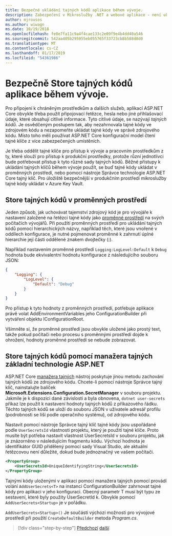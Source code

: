 ```yaml
---
title: Bezpečné ukládání tajných kódů aplikace během vývoje.
description: Zabezpečení v Mikroslužby .NET a webové aplikace - není ukládejte tajné klíče aplikace, jako jsou hesla, připojovací řetězce nebo klíče rozhraní API ve správě zdrojového kódu pochopit možnosti, které můžete použít v ASP.NET Core, zejména je nutné pochopit, jak zpracovávat " tajné kódy".
author: mjrousos
ms.author: wiwagn
ms.date: 10/19/2018
ms.openlocfilehash: fe8e7fa11c9a4f4cae133c2e09f9e4b4dd40a546
ms.sourcegitcommit: 542aa405b295955eb055765f33723cb8b588d0d0
ms.translationtype: MT
ms.contentlocale: cs-CZ
ms.lasthandoff: 01/17/2019
ms.locfileid: "54361986"
---
```

# <a name="store-application-secrets-safely-during-development"></a>Bezpečně Store tajných kódů aplikace během vývoje.

Pro připojení k chráněným prostředkům a dalších služeb, aplikací ASP.NET Core obvykle třeba použít připojovací řetězce, hesla nebo jiné přihlašovací údaje, které obsahují citlivé informace. Tyto citlivé údaje, se nazývají *tajných kódů*. Je osvědčeným postupem tak, aby nezahrnovala tajné kódy ve zdrojovém kódu a nezapomeňte ukládat tajné kódy ve správě zdrojového kódu. Místo toho měli používat ASP.NET Core konfigurační model čtení tajné klíče z více zabezpečených umístěních.

Je třeba oddělit tajné klíče pro přístup k vývoje a pracovním prostředkům z ty, které slouží pro přístup k produkční prostředky, protože různí jednotlivci bude potřebovat přístup k tyto různé sady tajných kódů. Běžné přístupy k ukládání tajných klíčů během vývoje použít, se buď tajné kódy ukládat v proměnných prostředí, nebo pomocí nástroje Správce technologie ASP.NET Core tajný klíč. Pro úložiště bezpečnější v produkčním prostředí mikroslužby tajné kódy ukládat v Azure Key Vault.

## <a name="store-secrets-in-environment-variables"></a>Store tajných kódů v proměnných prostředí

Jeden způsob, jak uchovávat tajemství zdrojový kód je pro vývojáře k nastavení založené na řetězci tajné kódy jako [proměnné prostředí](/aspnet/core/security/app-secrets#environment-variables) na svých počítačích vývojářů. Při použití proměnných prostředí pro ukládání tajných kódů pomocí hierarchických názvy, například těch, které jsou vnořené v oddílech konfigurace, je nutné pojmenovat proměnné k zahrnutí úplné hierarchie její části oddělené znakem dvojtečky (:).

Například nastavením proměnné prostředí `Logging:LogLevel:Default` k `Debug` hodnota bude ekvivalentní hodnotu konfigurace z následujícího souboru JSON:

```json
{
    "Logging": {
        "LogLevel": {
            "Default": "Debug"
        }
    }
}
```

Pro přístup k tyto hodnoty z proměnných prostředí, potřebuje aplikace právě volat AddEnvironmentVariables jeho ConfigurationBuilder při vytváření objektu IConfigurationRoot.

Všimněte si, že proměnné prostředí jsou obvykle uložené jako prostý text, takže pokud počítači nebo procesu s proměnnými prostředí dojde k ohrožení, hodnoty proměnné prostředí se nebude zobrazovat.

## <a name="store-secrets-with-the-aspnet-core-secret-manager"></a>Store tajných kódů pomocí manažera tajných základní technologie ASP.NET

ASP.NET Core [manažera tajných](/aspnet/core/security/app-secrets#secret-manager) nástroj poskytuje jinou metodu zachování tajných kódů ze zdrojového kódu. Chcete-li pomocí nástroje Správce tajný klíč, nainstalujte balíček **Microsoft.Extensions.Configuration.SecretManager** v souboru projektu. Jakmile je k dispozici dané závislosti a byla obnovena, `dotnet user-secrets` příkaz lze použít k nastavení hodnoty tajných kódů z příkazového řádku. Těchto tajných kódů se uloží do souboru JSON v uživatele adresář profilu (podrobnosti se liší podle operačního systému), od zdrojového kódu.

Nastavit pomocí nástroje Správce tajný klíč tajné kódy jsou uspořádané podle `UserSecretsId` vlastnosti projektu, který je použití tajné klíče. Proto musíte být potřeba nastavit vlastnost UserSecretsId v souboru projektu, jak je znázorněno v následujícím fragmentu kódu. Výchozí hodnota je identifikátor GUID přidělený pomocí sady Visual Studio, ale aktuální řetězcovou není důležité, dokud bude jednoznačný ve vašem počítači.

```xml
<PropertyGroup>
    <UserSecretsId>UniqueIdentifyingString</UserSecretsId>
</PropertyGroup>
```

Tajnými kódy uloženými v aplikaci pomocí manažera tajných pomocí provádí volání `AddUserSecrets<T>` na instanci ConfigurationBuilder zahrnovat tajné kódy pro aplikaci v jeho konfiguraci. Obecný parametr T musí být typu ze sestavení, které byly použity UserSecretId k. Obvykle pomocí `AddUserSecrets<Startup>` je v pořádku.

`AddUserSecrets<Startup>()` Je součástí výchozí možnosti pro vývojové prostředí při použití `CreateDefaultBuilder` metoda *Program.cs*.

>[!div class="step-by-step"]
>[Předchozí](authorization-net-microservices-web-applications.md)
>[další](azure-key-vault-protects-secrets.md)
